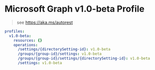 # Microsoft Graph v1.0-beta Profile

> see https://aka.ms/autorest

``` yaml
profiles:
  v1.0-beta:
    resources: {}
    operations:
      /settings/{directorySetting-id}: v1.0-beta
      /groups/{group-id}/settings: v1.0-beta
      /groups/{group-id}/settings/{directorySetting-id}: v1.0-beta
      /settings: v1.0-beta

```
